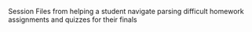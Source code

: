 Session Files from helping a student navigate parsing difficult homework assignments and quizzes for their finals
